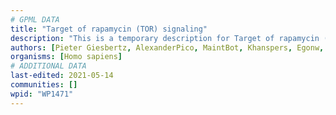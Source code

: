```yaml
---
# GPML DATA
title: "Target of rapamycin (TOR) signaling"
description: "This is a temporary description for Target of rapamycin (TOR) signaling"
authors: [Pieter Giesbertz, AlexanderPico, MaintBot, Khanspers, Egonw, Jlw9, MirellaKalafati, Mkutmon, Eweitz]
organisms: [Homo sapiens]
# ADDITIONAL DATA
last-edited: 2021-05-14
communities: []
wpid: "WP1471"
---
```

